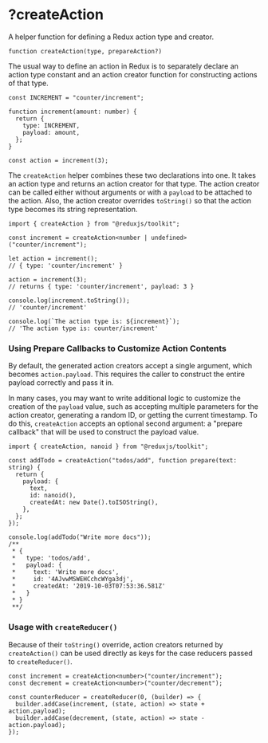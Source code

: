 # ?createAction

A helper function for defining a Redux action type and creator.

`function createAction(type, prepareAction?)`

The usual way to define an action in Redux is to separately declare an action type constant and an action creator function for constructing actions of that type.

~~~
const INCREMENT = "counter/increment";

function increment(amount: number) {
  return {
    type: INCREMENT,
    payload: amount,
  };
}

const action = increment(3);
~~~

The `createAction` helper combines these two declarations into one. It takes an action type and returns an action creator for that type. The action creator can be called either without arguments or with a `payload` to be attached to the action. Also, the action creator overrides `toString()` so that the action type becomes its string representation.

~~~
import { createAction } from "@reduxjs/toolkit";

const increment = createAction<number | undefined>("counter/increment");

let action = increment();
// { type: 'counter/increment' }

action = increment(3);
// returns { type: 'counter/increment', payload: 3 }

console.log(increment.toString());
// 'counter/increment'

console.log(`The action type is: ${increment}`);
// 'The action type is: counter/increment'
~~~

### Using Prepare Callbacks to Customize Action Contents

By default, the generated action creators accept a single argument, which becomes `action.payload`. This requires the caller to construct the entire payload correctly and pass it in.

In many cases, you may want to write additional logic to customize the creation of the `payload` value, such as accepting multiple parameters for the action creator, generating a random ID, or getting the current timestamp. To do this, `createAction` accepts an optional second argument: a "prepare callback" that will be used to construct the payload value.

~~~
import { createAction, nanoid } from "@reduxjs/toolkit";

const addTodo = createAction("todos/add", function prepare(text: string) {
  return {
    payload: {
      text,
      id: nanoid(),
      createdAt: new Date().toISOString(),
    },
  };
});

console.log(addTodo("Write more docs"));
/**
 * {
 *   type: 'todos/add',
 *   payload: {
 *     text: 'Write more docs',
 *     id: '4AJvwMSWEHCchcWYga3dj',
 *     createdAt: '2019-10-03T07:53:36.581Z'
 *   }
 * }
 **/
~~~

### Usage with `createReducer()`

Because of their `toString()` override, action creators returned by `createAction()` can be used directly as keys for the case reducers passed to `createReducer()`.

~~~
const increment = createAction<number>("counter/increment");
const decrement = createAction<number>("counter/decrement");

const counterReducer = createReducer(0, (builder) => {
  builder.addCase(increment, (state, action) => state + action.payload);
  builder.addCase(decrement, (state, action) => state - action.payload);
});
~~~
